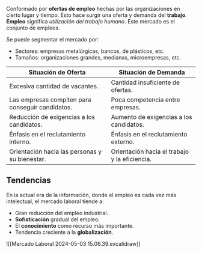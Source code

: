 Conformado por **ofertas de empleo** hechas por las organizaciones en cierto lugar y tiempo. Esto hace surgir una oferta y demanda del **trabajo**. **Empleo** significa *utilización del trabajo humano*. Este mercado es el conjunto de empleos.

Se puede segmentar el mercado por:
- Sectores: empresas metalúrgicas, bancos, de plásticos, etc.
- Tamaños: organizaciones grandes, medianas, microempresas, etc.

| **Situación de Oferta**                              | **Situación de Demanda**                      |
| ---------------------------------------------------- | --------------------------------------------- |
| Excesiva cantidad de vacantes.<br>                   | Cantidad insuficiente de ofertas.<br>         |
| Las empresas compiten para conseguir candidatos.<br> | Poca competencia entre empresas.<br>          |
| Reducción de exigencias a los candidatos.            | Aumento de exigencias a los candidatos.       |
| Énfasis en el reclutamiento interno.<br>             | Énfasis en el reclutamiento externo.<br>      |
| Orientación hacia las personas y su bienestar.<br>   | Orientación hacia el trabajo y la eficiencia. |

## Tendencias

En la actual era de la información, donde el empleo es cada vez más intelectual, el mercado laboral tiende a:
- Gran reducción del empleo industrial.
- **Sofisticación** gradual del empleo.
- El **conocimiento** como recurso más importante.
- Tendencia creciente a la **globalización**.

![[Mercado Laboral 2024-05-03 15.06.39.excalidraw]]

